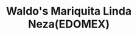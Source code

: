 ---
title: "Waldo's Mariquita Linda Neza(EDOMEX)"
url: /nezahualcoyotl/waldos-mariquita-linda-neza-edomex/
shop: supermercado
---